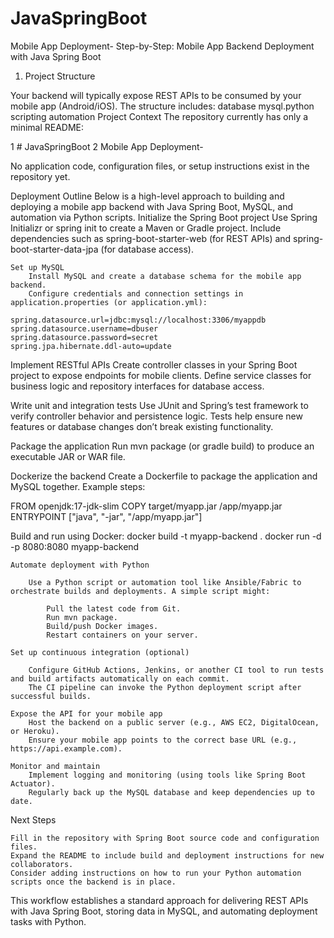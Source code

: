 # JavaSpringBoot
Mobile App Deployment-
Step-by-Step: Mobile App Backend Deployment with Java Spring Boot
1. Project Structure

Your backend will typically expose REST APIs to be consumed by your mobile app (Android/iOS). The structure includes: database mysql.python scripting automation
Project Context
The repository currently has only a minimal README:

1  # JavaSpringBoot
2  Mobile App Deployment-

No application code, configuration files, or setup instructions exist in the repository yet.

Deployment Outline
Below is a high-level approach to building and deploying a mobile app backend with Java Spring Boot, MySQL, and automation via Python scripts.
    Initialize the Spring Boot project
        Use Spring Initializr or spring init to create a Maven or Gradle project.
        Include dependencies such as spring-boot-starter-web (for REST APIs) and spring-boot-starter-data-jpa (for database access).

    Set up MySQL
        Install MySQL and create a database schema for the mobile app backend.
        Configure credentials and connection settings in application.properties (or application.yml):

    spring.datasource.url=jdbc:mysql://localhost:3306/myappdb
    spring.datasource.username=dbuser
    spring.datasource.password=secret
    spring.jpa.hibernate.ddl-auto=update

Implement RESTful APIs
    Create controller classes in your Spring Boot project to expose endpoints for mobile clients.
    Define service classes for business logic and repository interfaces for database access.

Write unit and integration tests
    Use JUnit and Spring’s test framework to verify controller behavior and persistence logic.
    Tests help ensure new features or database changes don’t break existing functionality.

Package the application
    Run mvn package (or gradle build) to produce an executable JAR or WAR file.

Dockerize the backend
    Create a Dockerfile to package the application and MySQL together. Example steps:

FROM openjdk:17-jdk-slim
COPY target/myapp.jar /app/myapp.jar
ENTRYPOINT ["java", "-jar", "/app/myapp.jar"]

Build and run using Docker:
        docker build -t myapp-backend .
        docker run -d -p 8080:8080 myapp-backend

    Automate deployment with Python

        Use a Python script or automation tool like Ansible/Fabric to orchestrate builds and deployments. A simple script might:

            Pull the latest code from Git.
            Run mvn package.
            Build/push Docker images.
            Restart containers on your server.

    Set up continuous integration (optional)

        Configure GitHub Actions, Jenkins, or another CI tool to run tests and build artifacts automatically on each commit.
        The CI pipeline can invoke the Python deployment script after successful builds.

    Expose the API for your mobile app
        Host the backend on a public server (e.g., AWS EC2, DigitalOcean, or Heroku).
        Ensure your mobile app points to the correct base URL (e.g., https://api.example.com).

    Monitor and maintain
        Implement logging and monitoring (using tools like Spring Boot Actuator).
        Regularly back up the MySQL database and keep dependencies up to date.

Next Steps

    Fill in the repository with Spring Boot source code and configuration files.
    Expand the README to include build and deployment instructions for new collaborators.
    Consider adding instructions on how to run your Python automation scripts once the backend is in place.

This workflow establishes a standard approach for delivering REST APIs with Java Spring Boot, storing data in MySQL, and automating deployment tasks with Python.
